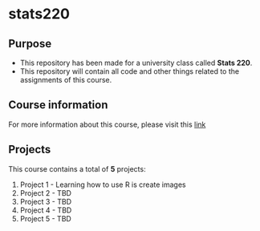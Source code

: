 # stats220

## Purpose
- This repository has been made for a university class called **Stats 220**. 
- This repository will contain all code and other things related to the assignments of this course.

## Course information
For more information about this course, please visit this [link](https://courseoutline.auckland.ac.nz/dco/course/STATS/220/1243)

## Projects
This course contains a total of **5** projects:
1. Project 1 - Learning how to use R is create images
2. Project 2 - TBD
3. Project 3 - TBD
4. Project 4 - TBD
5. Project 5 - TBD
